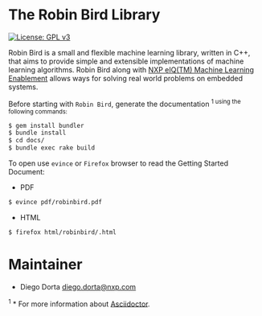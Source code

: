 # The Robin Bird Library

[![License: GPL v3](https://img.shields.io/badge/License-GPLv3-blue.svg)](https://www.gnu.org/licenses/gpl-3.0)

Robin Bird is a small and flexible machine learning library, written in C++, that
aims to provide simple and extensible implementations of machine learning algorithms.
Robin Bird along with
[NXP eIQ(TM) Machine Learning Enablement](https://www.nxp.com/docs/en/nxp/user-guides/UM11226.pdf)
allows ways for solving real world problems on embedded systems.

Before starting with `Robin Bird`, generate the documentation <sup>1  using the following
commands:

```bash
$ gem install bundler
$ bundle install
$ cd docs/
$ bundle exec rake build
```
To open use `evince` or `Firefox` browser to read the Getting Started Document:

* PDF

```bash
$ evince pdf/robinbird.pdf
```
* HTML

```bash
$ firefox html/robinbird/.html
```

# Maintainer

* Diego Dorta <diego.dorta@nxp.com>

<sup>1</sup> * For more information about [Asciidoctor](https://asciidoctor.org/).
